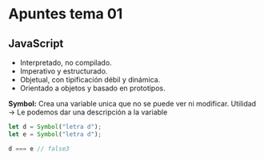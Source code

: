 # Apuntes tema 01

## JavaScript

- Interpretado, no compilado.
- Imperativo y estructurado.
- Objetual, con tipificación débil y dinámica.
- Orientado a objetos y basado en prototipos.


**Symbol:** Crea una variable unica que no se puede ver ni modificar.
Utilidad -> Le podemos dar una descripción a la variable
```js
let d = Symbol("letra d");
let e = Symbol("letra d");

d === e // false3
```